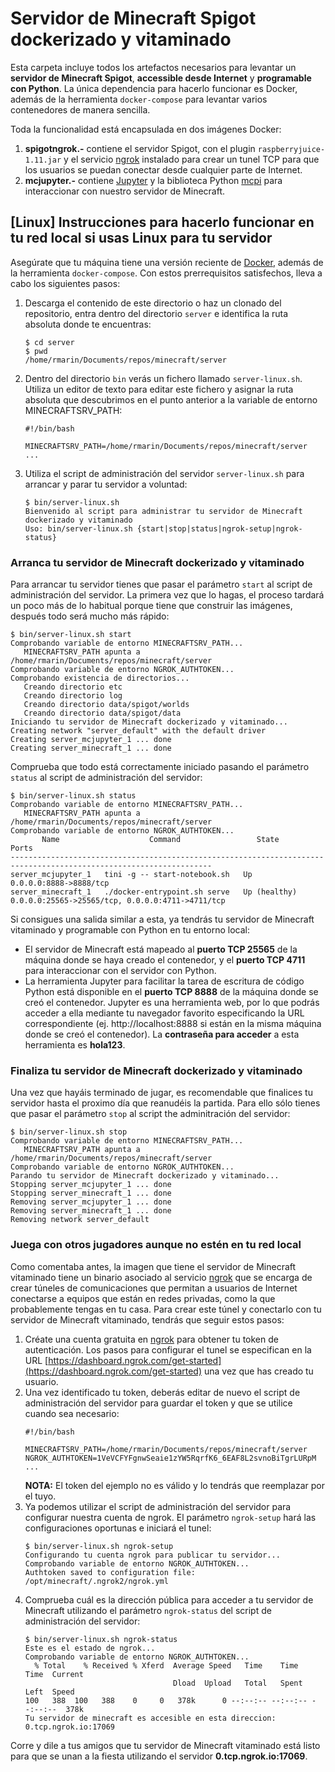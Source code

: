 # Servidor de Minecraft Spigot dockerizado y vitaminado
Esta carpeta incluye todos los artefactos necesarios para levantar un **servidor de Minecraft Spigot**, **accessible desde Internet** y **programable con Python**.
La única dependencia para hacerlo funcionar es Docker, además de la herramienta `docker-compose` para levantar varios contenedores de manera sencilla.

Toda la funcionalidad está encapsulada en dos imágenes Docker:

1. **spigotngrok.-** contiene el servidor Spigot, con el plugin `raspberryjuice-1.11.jar` y el servicio [ngrok](https://ngrok.com/) instalado para crear un tunel TCP para que los usuarios se puedan conectar desde cualquier parte de Internet.
2. **mcjupyter.-** contiene [Jupyter](https://jupyter.org/) y la biblioteca Python [mcpi](https://github.com/martinohanlon/mcpi) para interaccionar con nuestro servidor de Minecraft.

## [Linux] Instrucciones para hacerlo funcionar en tu red local si usas Linux para tu servidor
Asegúrate que tu máquina tiene una versión reciente de [Docker](https://www.docker.com/), además de la herramienta `docker-compose`. Con estos prerrequisitos satisfechos, lleva a cabo los siguientes pasos:
1. Descarga el contenido de este directorio o haz un clonado del repositorio, entra dentro del directorio `server` e identifica la ruta absoluta donde te encuentras:
   ```
   $ cd server
   $ pwd
   /home/rmarin/Documents/repos/minecraft/server
   ```
2. Dentro del directorio `bin` verás un fichero llamado `server-linux.sh`. Utiliza un editor de texto para editar este fichero y asignar la ruta absoluta que descubrimos en el punto anterior a la variable de entorno MINECRAFTSRV_PATH:
   ```
   #!/bin/bash
   
   MINECRAFTSRV_PATH=/home/rmarin/Documents/repos/minecraft/server
   ...
   ```
3. Utiliza el script de administración del servidor `server-linux.sh` para arrancar y parar tu servidor a voluntad:
   ```
   $ bin/server-linux.sh 
   Bienvenido al script para administrar tu servidor de Minecraft dockerizado y vitaminado
   Uso: bin/server-linux.sh {start|stop|status|ngrok-setup|ngrok-status}
   ```

### Arranca tu servidor de Minecraft dockerizado y vitaminado
Para arrancar tu servidor tienes que pasar el parámetro `start` al script de administración del servidor. La primera vez que lo hagas, el proceso tardará un poco más de lo habitual porque tiene que construir las imágenes, después todo será mucho más rápido:
   ```
   $ bin/server-linux.sh start
   Comprobando variable de entorno MINECRAFTSRV_PATH...
      MINECRAFTSRV_PATH apunta a /home/rmarin/Documents/repos/minecraft/server
   Comprobando variable de entorno NGROK_AUTHTOKEN...
   Comprobando existencia de directorios... 
      Creando directorio etc
      Creando directorio log
      Creando directorio data/spigot/worlds 
      Creando directorio data/spigot/data
   Iniciando tu servidor de Minecraft dockerizado y vitaminado...
   Creating network "server_default" with the default driver
   Creating server_mcjupyter_1 ... done
   Creating server_minecraft_1 ... done
   ```

Comprueba que todo está correctamente iniciado pasando el parámetro `status` al script de administración del servidor:
   ```
   $ bin/server-linux.sh status
   Comprobando variable de entorno MINECRAFTSRV_PATH...
      MINECRAFTSRV_PATH apunta a /home/rmarin/Documents/repos/minecraft/server
   Comprobando variable de entorno NGROK_AUTHTOKEN...
          Name                    Command                 State                            Ports                      
   -------------------------------------------------------------------------------------------------------------------
   server_mcjupyter_1   tini -g -- start-notebook.sh   Up             0.0.0.0:8888->8888/tcp                          
   server_minecraft_1   ./docker-entrypoint.sh serve   Up (healthy)   0.0.0.0:25565->25565/tcp, 0.0.0.0:4711->4711/tcp
   ```

Si consigues una salida similar a esta, ya tendrás tu servidor de Minecraft vitaminado y programable con Python en tu entorno local:

* El servidor de Minecraft está mapeado al **puerto TCP 25565** de la máquina donde se haya creado el contenedor, y el **puerto TCP 4711** para interaccionar con el servidor con Python.
* La herramienta Jupyter para facilitar la tarea de escritura de código Python está disponible en el **puerto TCP 8888** de la máquina donde se creó el contenedor. Jupyter es una herramienta web, por lo que podrás acceder a ella mediante tu navegador favorito especificando la URL correspondiente (ej. http://localhost:8888 si están en la misma máquina donde se creó el contenedor). La **contraseña para acceder** a esta herramienta es **hola123**.

### Finaliza tu servidor de Minecraft dockerizado y vitaminado
Una vez que hayáis terminado de jugar, es recomendable que finalices tu servidor hasta el proximo día que reanudéis la partida. Para ello sólo tienes que pasar el parámetro `stop` al script the adminitración del servidor:
   ```
   $ bin/server-linux.sh stop
   Comprobando variable de entorno MINECRAFTSRV_PATH...
      MINECRAFTSRV_PATH apunta a /home/rmarin/Documents/repos/minecraft/server
   Comprobando variable de entorno NGROK_AUTHTOKEN...
   Parando tu servidor de Minecraft dockerizado y vitaminado...
   Stopping server_mcjupyter_1 ... done
   Stopping server_minecraft_1 ... done
   Removing server_mcjupyter_1 ... done
   Removing server_minecraft_1 ... done
   Removing network server_default
   ```
### Juega con otros jugadores aunque no estén en tu red local
Como comentaba antes, la imagen que tiene el servidor de Minecraft vitaminado tiene un binario asociado al servicio [ngrok](https://ngrok.com/) que se encarga de crear túneles de comunicaciones que permitan a usuarios de Internet conectarse a equipos que están en redes privadas, como la que probablemente tengas en tu casa. Para crear este túnel y conectarlo con tu servidor de Minecraft vitaminado, tendrás que seguir estos pasos:

1. Créate una cuenta gratuita en [ngrok](https://ngrok.com/) para obtener tu token de autenticación. Los pasos para configurar el tunel se especifican en la URL [https://dashboard.ngrok.com/get-started](https://dashboard.ngrok.com/get-started) una vez que has creado tu usuario.
2. Una vez identificado tu token, deberás editar de nuevo el script de administración del servidor para guardar el token y que se utilice cuando sea necesario:
   ```
   #!/bin/bash

   MINECRAFTSRV_PATH=/home/rmarin/Documents/repos/minecraft/server
   NGROK_AUTHTOKEN=1VeVCFYFgnwSeaie1zYW5RqrfK6_6EAF8L2svnoBiTgrLURpM
   ...
   ```
   **NOTA:** El token del ejemplo no es válido y lo tendrás que reemplazar por el tuyo.
3. Ya podemos utilizar el script de administración del servidor para configurar nuestra cuenta de ngrok. El parámetro `ngrok-setup` hará las configuraciones oportunas e iniciará el tunel:
   ```
   $ bin/server-linux.sh ngrok-setup
   Configurando tu cuenta ngrok para publicar tu servidor...
   Comprobando variable de entorno NGROK_AUTHTOKEN...
   Authtoken saved to configuration file: /opt/minecraft/.ngrok2/ngrok.yml
   ```
4. Comprueba cuál es la dirección pública para acceder a tu servidor de Minecraft utilizando el parámetro `ngrok-status` del script de administración del servidor:
   ```
   $ bin/server-linux.sh ngrok-status
   Este es el estado de ngrok...
   Comprobando variable de entorno NGROK_AUTHTOKEN...
     % Total    % Received % Xferd  Average Speed   Time    Time     Time  Current
                                    Dload  Upload   Total   Spent    Left  Speed
   100   388  100   388    0     0   378k      0 --:--:-- --:--:-- --:--:--  378k
   Tu servidor de minecraft es accesible en esta direccion: 0.tcp.ngrok.io:17069
   ```

Corre y dile a tus amigos que tu servidor de Minecraft vitaminado está listo para que se unan a la fiesta utilizando el servidor **0.tcp.ngrok.io:17069**.
